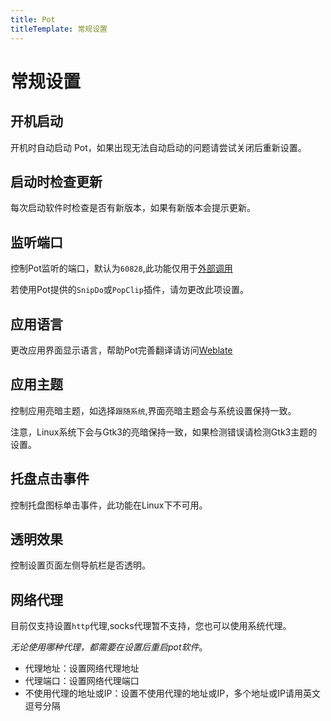 ```yaml
---
title: Pot
titleTemplate: 常规设置
---
```


# 常规设置

## 开机启动

开机时自动启动 Pot，如果出现无法自动启动的问题请尝试关闭后重新设置。

## 启动时检查更新

每次启动软件时检查是否有新版本，如果有新版本会提示更新。

## 监听端口

控制Pot监听的端口，默认为`60828`,此功能仅用于[外部调用](/docs/invoke.html)

若使用Pot提供的`SnipDo`或`PopClip`插件，请勿更改此项设置。

## 应用语言

更改应用界面显示语言，帮助Pot完善翻译请访问[Weblate](https://hosted.weblate.org/engage/pot-app/)

## 应用主题

控制应用亮暗主题，如选择`跟随系统`,界面亮暗主题会与系统设置保持一致。

注意，Linux系统下会与Gtk3的亮暗保持一致，如果检测错误请检测Gtk3主题的设置。

## 托盘点击事件

控制托盘图标单击事件，此功能在Linux下不可用。

## 透明效果

控制设置页面左侧导航栏是否透明。

## 网络代理

目前仅支持设置`http`代理,socks代理暂不支持，您也可以使用系统代理。

_无论使用哪种代理，都需要在设置后重启pot软件_。

- 代理地址：设置网络代理地址
- 代理端口：设置网络代理端口
- 不使用代理的地址或IP：设置不使用代理的地址或IP，多个地址或IP请用英文逗号分隔
